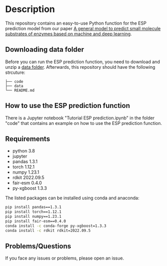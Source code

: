 # Description
This repository contains an easy-to-use Python function for the ESP prediction model from our paper [A general model to predict small molecule substrates of enzymes based on machine and deep learning](https://doi.org/10.1038/s41467-023-38347-2). 


## Downloading data folder
Before you can run the ESP prediction function, you need to download and unzip a [data folder](ttps://doi.org/10.5281/zenodo.7981153). Afterwards, this repository should have the following strcuture:

    ├── code                   
    ├── data                    
    └── README.md

## How to use the ESP prediction function
There is a Jupyter notebook "Tutorial ESP prediction.ipynb" in the folder "code" that contains an example on how to use the ESP prediction function.

## Requirements

- python 3.8
- jupyter
- pandas 1.3.1
- torch 1.12.1
- numpy 1.23.1
- rdkit 2022.09.5
- fair-esm 0.4.0
- py-xgboost 1.3.3

The listed packages can be installed using conda and anaconda:

```bash
pip install pandas==1.3.1
pip install torch==1.12.1
pip install numpy==1.23.1
pip install fair-esm==0.4.0
conda install -c conda-forge py-xgboost=1.3.3
conda install -c rdkit rdkit=2022.09.5
```


## Problems/Questions
If you face any issues or problems, please open an issue.

